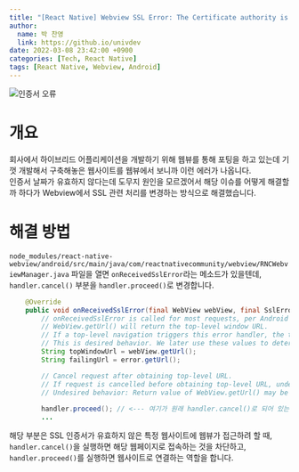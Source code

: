 ```yaml
---
title: "[React Native] Webview SSL Error: The Certificate authority is not trusted"
author:
  name: 박 찬영
  link: https://github.io/univdev
date: 2022-03-08 23:42:00 +0900
categories: [Tech, React Native]
tags: [React Native, Webview, Android]
---
```

![인증서 오류][에러 이미지]
# 개요
회사에서 하이브리드 어플리케이션을 개발하기 위해 웹뷰를 통해 포팅을 하고 있는데 기껏 개발해서 구축해놓은 웹사이트를 웹뷰에서 보니까 이런 에러가 나옵니다.  
인증서 날짜가 유효하지 않다는데 도무지 원인을 모르겠어서 해당 이슈를 어떻게 해결할까 하다가 Webview에서 SSL 관련 처리를 변경하는 방식으로 해결했습니다.
# 해결 방법
```node_modules/react-native-webview/android/src/main/java/com/reactnativecommunity/webview/RNCWebviewManager.java``` 파일을 열면 ```onReceivedSslError```라는 메소드가 있을텐데, ```handler.cancel()``` 부분을 ```handler.proceed()```로 변경합니다.

```java
    @Override
    public void onReceivedSslError(final WebView webView, final SslErrorHandler handler, final SslError error) {
        // onReceivedSslError is called for most requests, per Android docs: https://developer.android.com/reference/android/webkit/WebViewClient#onReceivedSslError(android.webkit.WebView,%2520android.webkit.SslErrorHandler,%2520android.net.http.SslError)
        // WebView.getUrl() will return the top-level window URL.
        // If a top-level navigation triggers this error handler, the top-level URL will be the failing URL (not the URL of the currently-rendered page).
        // This is desired behavior. We later use these values to determine whether the request is a top-level navigation or a subresource request.
        String topWindowUrl = webView.getUrl();
        String failingUrl = error.getUrl();

        // Cancel request after obtaining top-level URL.
        // If request is cancelled before obtaining top-level URL, undesired behavior may occur.
        // Undesired behavior: Return value of WebView.getUrl() may be the current URL instead of the failing URL.
        
        handler.proceed(); // <--- 여기가 원래 handler.cancel()로 되어 있는데 handler.proceed()로 수정하면 됩니다.
        ...
```
해당 부분은 SSL 인증서가 유효하지 않은 특정 웹사이트에 웹뷰가 접근하려 할 때, ```handler.cancel()```을 실행하면 해당 웹페이지로 접속하는 것을 차단하고, ```handler.proceed()```를 실행하면 웹사이트로 연결하는 역할을 합니다.

[에러 이미지]: https://firebasestorage.googleapis.com/v0/b/univdev-github-io.appspot.com/o/ssl_%E1%84%8B%E1%85%B5%E1%86%AB%E1%84%8C%E1%85%B3%E1%86%BC%E1%84%89%E1%85%A5_%E1%84%8B%E1%85%B5%E1%84%89%E1%85%B2.png?alt=media&token=fb85a73c-6f19-487e-9512-8319d3dd1045